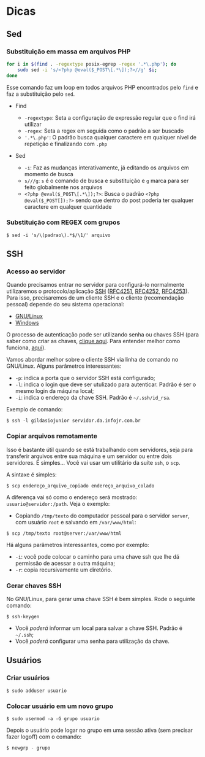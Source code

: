 Dicas
=====

Sed
---

### Substituição em massa em arquivos PHP

~~~ bash
for i in $(find . -regextype posix-egrep -regex '.*\.php'); do 
    sudo sed -i 's/<?php @eval($_POST\[.*\]);?>//g' $i; 
done
~~~

Esse comando faz um loop em todos arquivos PHP encontrados pelo `find` e faz a substituição pelo `sed`.

* Find
    * `-regextype`: Seta a configuração de expressão regular que o find irá utilizar
    * `-regex`: Seta a regex em seguida como o padrão a ser buscado
    * `'.*\.php'`: O padrão busca qualquer caractere em qualquer nível de repetição e finalizando com `.php`

* Sed
    * `-i`: Faz as mudanças interativamente, já editando os arquivos em momento de busca
    * `s///g`: `s` é o comando de busca e substituição e `g` marca para ser feito globalmente nos arquivos
    * `<?php @eval($_POST\[.*\]);?>`: Busca o padrão `<?php @eval($_POST[]);?>` sendo que dentro do post poderia ter qualquer caractere em qualquer quantidade

### Substituição com REGEX com grupos

~~~
$ sed -i 's/\(padrao\).*$/\1/' arquivo
~~~

SSH
---

### Acesso ao servidor

Quando precisamos entrar no servidor para configurá-lo normalmente utilizaremos o protocolo/aplicação [SSH](https://pt.wikipedia.org/wiki/Secure_Shell) ([RFC4251](https://tools.ietf.org/html/rfc4251), [RFC4252](https://tools.ietf.org/html/rfc4252), [RFC4253](https://tools.ietf.org/html/rfc4253)). Para isso, precisaremos de um cliente SSH e o cliente (recomendação pessoal) depende do seu sistema operacional:

* [GNU/Linux](https://linux.die.net/man/1/ssh)
* [Windows](https://www.putty.org/)

O processo de autenticação pode ser utilizando senha ou chaves SSH (para saber como criar as chaves, [clique aqui](https://infojrufba.github.io/wiki/index.html#!pages/linux/dicas.md#Gerar_chaves_SSH). Para entender melhor como funciona, [aqui](https://www.digitalocean.com/community/tutorials/understanding-the-ssh-encryption-and-connection-process)).

Vamos abordar melhor sobre o cliente SSH via linha de comando no GNU/Linux. Alguns parâmetros interessantes:

* `-p`: indica a porta que o servidor SSH está configurado;
* `-l`: indica o login que deve ser utulizado para autenticar. Padrão é ser o mesmo login da máquina local;
* `-i`: indica o endereço da chave SSH. Padrão é `~/.ssh/id_rsa`.

Exemplo de comando:

~~~
$ ssh -l gildasiojunior servidor.da.infojr.com.br
~~~

### Copiar arquivos remotamente

Isso é bastante útil quando se está trabalhando com servidores, seja para transferir arquivos entre sua máquina e um servidor ou entre dois servidores. É simples... Você vai usar um utilitário da suíte `ssh`, o `scp`.

A sintaxe é simples:

~~~
$ scp endereço_arquivo_copiado endereço_arquivo_colado
~~~

A diferença vai só como o endereço será mostrado: `usuario@servidor:/path`. Veja o exemplo:

* Copiando `/tmp/texto` do computador pessoal para o servidor `server`, com usuário `root` e salvando em `/var/www/html`:

~~~
$ scp /tmp/texto root@server:/var/www/html
~~~

Há alguns parâmetros interessantes, como por exemplo:

* `-i`: você pode colocar o caminho para uma chave ssh que lhe dá permissão de acessar a outra máquina;
* `-r`: copia recursivamente um diretório.

### Gerar chaves SSH

No GNU/Linux, para gerar uma chave SSH é bem simples. Rode o seguinte comando:

~~~
$ ssh-keygen
~~~

* Você *poderá* informar um local para salvar a chave SSH. Padrão é `~/.ssh`;
* Você *poderá* configurar uma senha para utilização da chave.

Usuários
--------

### Criar usuários

~~~
$ sudo adduser usuario
~~~

### Colocar usuário em um novo grupo

~~~
$ sudo usermod -a -G grupo usuario
~~~

Depois o usuário pode logar no grupo em uma sessão ativa (sem precisar fazer logoff) com o comando:

~~~
$ newgrp - grupo
~~~